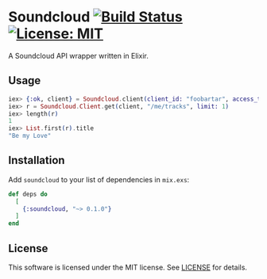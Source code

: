# Soundcloud [![Build Status](https://travis-ci.org/adolfosilva/soundcloud.svg?branch=master)](https://travis-ci.org/adolfosilva/soundcloud) [![License: MIT](https://img.shields.io/badge/License-MIT-orange.svg)](https://opensource.org/licenses/MIT)

A Soundcloud API wrapper written in Elixir.

## Usage

```elixir
iex> {:ok, client} = Soundcloud.client(client_id: "foobartar", access_token: "72-27has7d2-7afajf92")
iex> r = Soundcloud.Client.get(client, "/me/tracks", limit: 1)
iex> length(r)
1
iex> List.first(r).title
"Be my Love"
```

## Installation

Add `soundcloud` to your list of dependencies in `mix.exs`:

```elixir
def deps do
  [
    {:soundcloud, "~> 0.1.0"}
  ]
end
```

## License

This software is licensed under the MIT license. See [LICENSE](LICENSE) for details.

